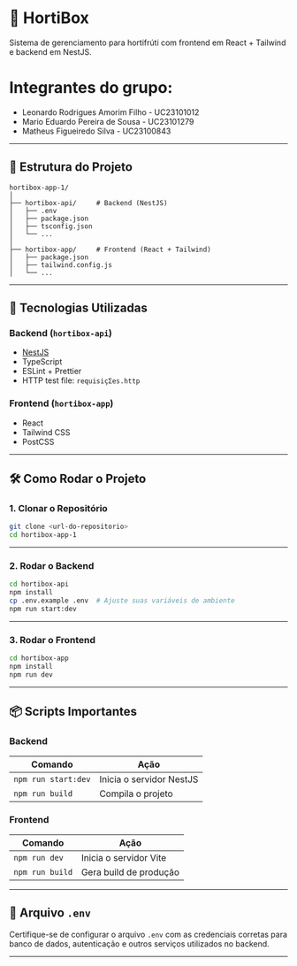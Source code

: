 # 🥬 HortiBox

Sistema de gerenciamento para hortifrúti com frontend em React + Tailwind e backend em NestJS.

#
# Integrantes do grupo:
- Leonardo Rodrigues Amorim Filho - UC23101012
- Mario Eduardo Pereira de Sousa - UC23101279
- Matheus Figueiredo Silva - UC23100843
---

## 📁 Estrutura do Projeto

```
hortibox-app-1/
│
├── hortibox-api/     # Backend (NestJS)
│   ├── .env
│   ├── package.json
│   ├── tsconfig.json
│   └── ...
│
├── hortibox-app/     # Frontend (React + Tailwind)
│   ├── package.json
│   ├── tailwind.config.js
│   └── ...
```

---

## 🚀 Tecnologias Utilizadas

### Backend (`hortibox-api`)
- [NestJS](https://nestjs.com/)
- TypeScript
- ESLint + Prettier
- HTTP test file: `requisiçΣes.http`

### Frontend (`hortibox-app`)
- React
- Tailwind CSS
- PostCSS

---

## 🛠️ Como Rodar o Projeto

### 1. Clonar o Repositório

```bash
git clone <url-do-repositorio>
cd hortibox-app-1
```

---

### 2. Rodar o Backend

```bash
cd hortibox-api
npm install
cp .env.example .env  # Ajuste suas variáveis de ambiente
npm run start:dev
```

---

### 3. Rodar o Frontend

```bash
cd hortibox-app
npm install
npm run dev
```

---

## 📦 Scripts Importantes

### Backend

| Comando             | Ação                     |
| ------------------- | ------------------------ |
| `npm run start:dev` | Inicia o servidor NestJS |
| `npm run build`     | Compila o projeto        |

### Frontend

| Comando         | Ação                   |
| --------------- | ---------------------- |
| `npm run dev`   | Inicia o servidor Vite |
| `npm run build` | Gera build de produção |

---

## 🔐 Arquivo `.env`

Certifique-se de configurar o arquivo `.env` com as credenciais corretas para banco de dados, autenticação e outros serviços utilizados no backend.

---


